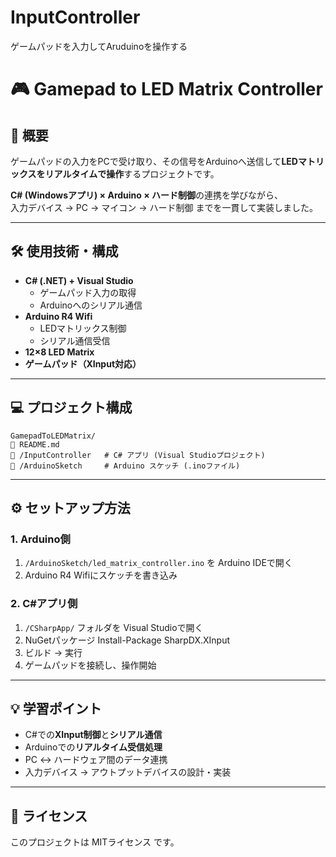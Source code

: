 # InputController
ゲームパッドを入力してAruduinoを操作する
# 🎮 Gamepad to LED Matrix Controller

## 🚀 概要

ゲームパッドの入力をPCで受け取り、その信号をArduinoへ送信して**LEDマトリックスをリアルタイムで操作**するプロジェクトです。

**C# (Windowsアプリ) × Arduino × ハード制御**の連携を学びながら、\
入力デバイス → PC → マイコン → ハード制御 までを一貫して実装しました。

---

## 🛠️ 使用技術・構成

- **C# (.NET) + Visual Studio**
  - ゲームパッド入力の取得
  - Arduinoへのシリアル通信
- **Arduino R4 Wifi**
  - LEDマトリックス制御
  - シリアル通信受信
- **12×8 LED Matrix**
- **ゲームパッド（XInput対応）**

---

## 💻 プロジェクト構成

```
GamepadToLEDMatrix/
🔗 README.md
🔗 /InputController   # C# アプリ (Visual Studioプロジェクト)
🔗 /ArduinoSketch     # Arduino スケッチ (.inoファイル)
```

---

## ⚙️ セットアップ方法

### 1. Arduino側

1. `/ArduinoSketch/led_matrix_controller.ino` を Arduino IDEで開く
2. Arduino R4 Wifiにスケッチを書き込み

### 2. C#アプリ側

1. `/CSharpApp/` フォルダを Visual Studioで開く
2. NuGetパッケージ Install-Package SharpDX.XInput
3. ビルド → 実行
4. ゲームパッドを接続し、操作開始

---

## 💡 学習ポイント

- C#での**XInput制御**と**シリアル通信**
- Arduinoでの**リアルタイム受信処理**
- PC ↔ ハードウェア間のデータ連携
- 入力デバイス → アウトプットデバイスの設計・実装

---

## 📄 ライセンス

このプロジェクトは MITライセンス です。

